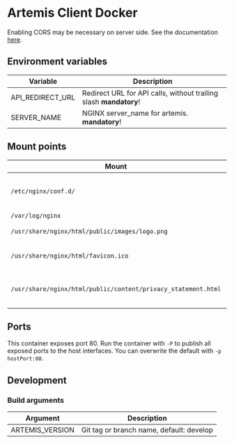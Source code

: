 # Artemis Client Docker

Enabling CORS may be necessary on server side. See the documentation [here](https://www.jhipster.tech/separating-front-end-and-api/).

## Environment variables

|Variable                  |Description                                                           |
|--------------------------|----------------------------------------------------------------------|
|API_REDIRECT_URL          |Redirect URL for API calls, without trailing slash __mandatory__!     |
|SERVER_NAME               |NGINX server_name for artemis. __mandatory__!                         |

## Mount points

|Mount                                                           |Description                                    |
|----------------------------------------------------------------|-----------------------------------------------|
|`/etc/nginx/conf.d/`                                            |generated configs, used to overwrite configs   |
|`/var/log/nginx`                                                |log directory                                  |
|`/usr/share/nginx/html/public/images/logo.png`                  |set own logo. _recommended_                    |
|`/usr/share/nginx/html/favicon.ico`                             |set own favicon. _recommended_                 |
|`/usr/share/nginx/html/public/content/privacy_statement.html`   |set own privacy statement. _recommended_       |

## Ports
This container exposes port 80. Run the container with `-P` to publish all exposed ports to the host interfaces.
You can overwrite the default with `-p hostPort:80`.

## Development

### Build arguments

|Argument                  |Description                                    |
|--------------------------|-----------------------------------------------|
|ARTEMIS_VERSION           |Git tag or branch name, default: develop       |